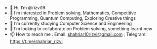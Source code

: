 - 👋 Hi, I’m @rizvi19
- 👀 I’m interested in Problem solving, Mathematics, Competitive Programming, Quantum Computing, Exploring Creative things
- 🌱 I’m currently studying Computer Science and Engineering
- 💞️ I’m looking to collaborate on Problem solving, something learnt new
- 📫 How to reach me :
         Email: shahriar10rizvi@gmail.com ;
         Telegram: https://t.me/shahriar_rizvi

<!---
rizvi19/rizvi19 is a ✨ special ✨ repository because its `README.md` (this file) appears on your GitHub profile.
You can click the Preview link to take a look at your changes.
--->
